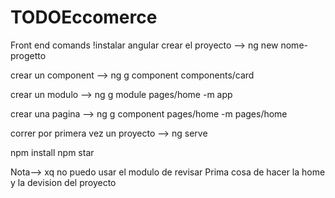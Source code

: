 # TODOEccomerce
Front end comands
!instalar angular 
crear el proyecto --> ng new nome-progetto

crear un component --> ng g component components/card   


crear un modulo --> ng g module pages/home -m app


crear una pagina --> ng g component pages/home -m pages/home

correr por primera vez un proyecto --> ng serve

npm install 
npm star

Nota--> xq no puedo usar el modulo de revisar
Prima cosa de hacer la home y la devision del proyecto